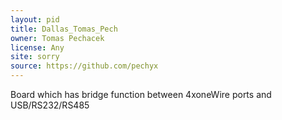 ```yaml
---
layout: pid
title: Dallas_Tomas_Pech
owner: Tomas Pechacek
license: Any
site: sorry
source: https://github.com/pechyx
---
```

Board which has bridge function between 4xoneWire ports and USB/RS232/RS485
